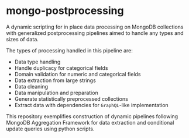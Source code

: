 # mongo-postprocessing

A dynamic scripting for in place data processing on MongoDB collections with generalized postprocessing pipelines aimed to handle any types and sizes of data.

The types of processing handled in this pipeline are:
- Data type handling
- Handle duplicacy for categorical fields
- Domain validation for numeric and categorical fields
- Data extraction from large strings
- Data cleaning
- Data manipulation and preparation
- Generate statistically preprocessed collections
- Extract data with dependencies for `GraphQL`-like implementation

This repository exemplifies construction of dynamic pipelines following MongoDB Aggregation Framework for data extraction and conditional update queries using python scripts.
